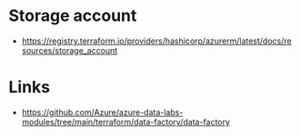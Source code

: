 # Storage account
   * https://registry.terraform.io/providers/hashicorp/azurerm/latest/docs/resources/storage_account

# Links
   * https://github.com/Azure/azure-data-labs-modules/tree/main/terraform/data-factory/data-factory
